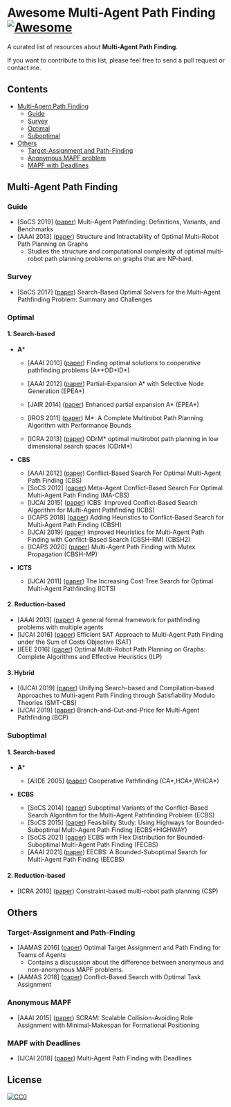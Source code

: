 # Awesome Multi-Agent Path Finding [![Awesome](https://awesome.re/badge.svg)](https://awesome.re)

A curated list of resources about **Multi-Agent Path Finding**.

If you want to contribute to this list, please feel free to send a pull request or contact me.

## Contents
* [Multi-Agent Path Finding](#Multi-Agent-Path-Finding)
  * [Guide](#Guide)
  * [Survey](#Survey)
  * [Optimal](#Optimal)
  * [Suboptimal](#Suboptimal)
* [Others](#Others)
  * [Target-Assignment and Path-Finding](#Target-Assignment-and-Path-Finding)
  * [Anonymous MAPF problem](#Anonymous-MAPF-problem)
  * [MAPF with Deadlines](#MAPF-with-Deadlines)


## Multi-Agent Path Finding

### Guide
- [SoCS 2019] ([paper](https://arxiv.org/abs/1906.08291)) Multi-Agent Pathfinding: Definitions, Variants, and Benchmarks
- [AAAI 2013] ([paper](https://citeseerx.ist.psu.edu/viewdoc/download?doi=10.1.1.648.6789&rep=rep1&type=pdf)) Structure and Intractability of Optimal Multi-Robot Path Planning on Graphs
  - Studies the structure and computational complexity of optimal multi-robot path planning problems on graphs that are NP-hard.

### Survey
- [SoCS 2017] ([paper](https://people.engr.tamu.edu/guni/Papers/SOCS17-MAPF.pdf)) Search-Based Optimal Solvers for the Multi-Agent Pathfinding Problem: Summary and Challenges

### Optimal

#### 1. Search-based
- **A***
  - [AAAI 2010] ([paper](https://www.cs.huji.ac.il/~jeff/aaai10/02/AAAI10-039.pdf)) Finding optimal solutions to cooperative pathfinding problems (A\*+OD+ID*)
  
  - [AAAI 2012] ([paper](https://people.engr.tamu.edu/guni/Papers/PEA-AAAI12.pdf)) Partial-Expansion A* with Selective Node Generation (EPEA*) 
  - [JAIR 2014] ([paper](https://people.engr.tamu.edu/guni/Papers/EPEA-JAIR14.pdf)) Enhanced partial expansion A*  (EPEA*) 
  
  - [IROS 2011] ([paper](http://biorobotics.ri.cmu.edu/papers/paperUploads/iros2011_wagner.pdf)) M*: A Complete Multirobot Path Planning Algorithm with Performance Bounds
  - [ICRA 2013] ([paper](http://biorobotics.ri.cmu.edu/papers/paperUploads/ICRA2013_Ferner_ODrM_Optimal_Multirobot_Path_Planning_in_Low_Dimensional_Search_Spaces.pdf)) ODrM* optimal multirobot path planning in low dimensional search spaces (ODrM*)


- **CBS**
  - [AAAI 2012] ([paper](https://www.aaai.org/ocs/index.php/AAAI/AAAI12/paper/viewFile/5062/5239)) Conflict-Based Search For Optimal Multi-Agent Path Finding (CBS)
  - [SoCS 2012] ([paper](https://people.engr.tamu.edu/guni/Papers/SOCS12-MACBS.pdf)) Meta-Agent Conflict-Based Search For Optimal Multi-Agent Path Finding (MA-CBS)
  - [IJCAI 2015] ([paper](https://www.ijcai.org/Proceedings/15/Papers/110.pdf)) ICBS: Improved Conflict-Based Search Algorithm for Multi-Agent Pathfinding (ICBS)
  - [ICAPS 2018] ([paper](http://idm-lab.org/bib/abstracts/papers/icaps18a.pdf)) Adding Heuristics to Conflict-Based Search for Multi-Agent Path Finding (CBSH)
  - [IJCAI 2019] ([paper](https://www.ijcai.org/proceedings/2019/0063.pdf)) Improved Heuristics for Multi-Agent Path Finding with Conflict-Based Search (CBSH-RM) (CBSH2)
  - [ICAPS 2020] ([paper](http://idm-lab.org/bib/abstracts/papers/icaps20c.pdf)) Multi-Agent Path Finding with Mutex Propagation (CBSH-MP)


- **ICTS**
  - [IJCAI 2011] ([paper](https://people.engr.tamu.edu/guni/Papers/ICTS-IJCAI11.pdf)) The Increasing Cost Tree Search for Optimal Multi-Agent Pathfinding (ICTS)
  
#### 2. Reduction-based

  - [AAAI 2013] ([paper](https://www.aaai.org/ocs/index.php/AAAI/AAAI13/paper/view/6293/7140)) A general formal framework for pathfinding problems with multiple agents
  - [IJCAI 2016] ([paper](https://www.andrew.cmu.edu/user/gswagner/workshop/IJCAI_2016_WOMPF_paper_5.pdf)) Efficient SAT Approach to Multi-Agent Path Finding under the Sum of Costs Objective (SAT)
  - [IEEE 2016] ([paper](https://arxiv.org/pdf/1507.03290.pdf)) Optimal Multi-Robot Path Planning on Graphs: Complete Algorithms and Effective Heuristics (ILP)
  
#### 3. Hybrid

  - [(IJCAI 2019] ([paper](https://www.ijcai.org/proceedings/2019/0164.pdf)) Unifying Search-based and Compilation-based Approaches to Multi-agent Path Finding through Satisfiability Modulo Theories (SMT-CBS)
  - [IJCAI 2019] ([paper](https://www.ijcai.org/proceedings/2019/0179.pdf)) Branch-and-Cut-and-Price for Multi-Agent Pathfinding (BCP)


### Suboptimal

#### 1.  Search-based
- **A***
  - [AIIDE 2005] ([paper](https://www.aaai.org/Papers/AIIDE/2005/AIIDE05-020.pdf)) Cooperative Pathfinding (CA\*,HCA\*,WHCA\*)
  
- **ECBS**
  - [SoCS 2014] ([paper](https://www.aaai.org/ocs/index.php/SOCS/SOCS14/paper/viewFile/8911/8875)) Suboptimal Variants of the Conflict-Based Search Algorithm for the Multi-Agent Pathfinding Problem (ECBS)
  - [SoCS 2015] ([paper](http://idm-lab.org/bib/abstracts/papers/socs15b.pdf)) Feasibility Study: Using Highways for Bounded-Suboptimal Multi-Agent Path Finding (ECBS+HIGHWAY)
  - [SoCS 2021] ([paper](https://ojs.aaai.org/index.php/SOCS/article/view/18569/18358)) ECBS with Flex Distribution for Bounded-Suboptimal Multi-Agent Path Finding (FECBS)
  - [AAAI 2021] ([paper](http://idm-lab.org/bib/abstracts/papers/aaai21a.pdf)) EECBS: A Bounded-Suboptimal Search for Multi-Agent Path Finding (EECBS)
  
#### 2.  Reduction-based  
  - [ICRA 2010] ([paper](http://vigir.missouri.edu/~gdesouza/Research/Conference_CDs/IEEE_ICRA_2010/data/papers/0186.pdf)) Constraint-based multi-robot path planning (CSP)
  
  
## Others

### Target-Assignment and Path-Finding
  - [AAMAS 2016] ([paper](https://arxiv.org/pdf/1612.05693.pdf)) Optimal Target Assignment and Path Finding for Teams of Agents
    - Contains a discussion about the difference between anonymous and non-anonymous MAPF problems.
  - [AAMAS 2018] ([paper](http://act.usc.edu/publications/Hoenig_AAMAS2018a.pdf)) Conflict-Based Search with Optimal Task Assignment
  
### Anonymous MAPF
  - [AAAI 2015] ([paper](https://ojs.aaai.org/index.php/AAAI/article/view/9424/9283)) SCRAM: Scalable Collision-Avoiding Role Assignment with Minimal-Makespan for Formational Positioning

### MAPF with Deadlines
  - [IJCAI 2018] ([paper](https://arxiv.org/pdf/1806.04216.pdf)) Multi-Agent Path Finding with Deadlines
  
  
## License
[![CC0](http://mirrors.creativecommons.org/presskit/buttons/88x31/svg/cc-zero.svg)](https://creativecommons.org/publicdomain/zero/1.0/)
